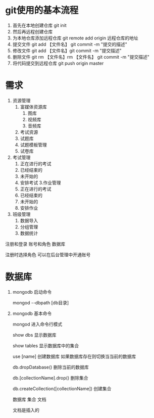 # git使用的基本流程
   1. 首先在本地创建仓库 git init
   2. 然后再远程创建仓库
   3. 为本地仓库添加远程仓库 git remote add origin 远程仓库的地址
   4. 提交文件 git add 【文件名】 git commit -m "提交的描述"
   5. 修改文件 git add 【文件名】git commit -m "提交描述"
   6. 删除文件 git rm 【文件名】rm 【文件名】 git commit -m "提交描述"
   7. 将代码提交到远程仓库 git push origin master

# 需求
1. 资源管理
	1. 富媒体资源库
		1. 图库
		2. 视频库
		3. 音频库
	2. 考试资源
	3. 试题库
	4. 试题模板管理
	5. 试卷库
2. 考试管理
   1. 正在进行的考试
   2. 已经结束的
   3. 未开始的
   4. 安排考试
3.作业管理
   1. 正在进行的考试
   2. 已经结束的
   3. 未开始的
   4. 安排作业
4. 班级管理
   1. 数据导入
   2. 分组管理
   3. 数据统计


注册和登录    账号和角色
数据库

注册时选择角色
可以在后台管理中开通账号
# 数据库
1. mongodb 启动命令

	mongod --dbpath [db目录]
2. mongodb 基本命令

	mongod 进入命令行模式

	show dbs 显示数据库

	show tables 显示数据库中的集合

	use [name] 创建数据库 如果数据库存在则切换当当前的数据库

	db.dropDatabase() 删除当前的数据库

	db.[collectionName].drop() 删除集合

	db.createCollection([collectionName]) 创建集合

	数据库 集合 文档

	文档是插入的